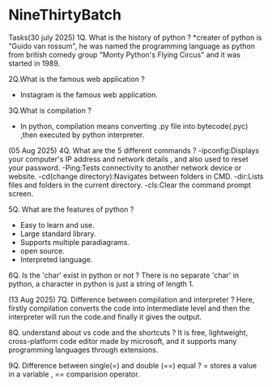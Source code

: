 # NineThirtyBatch
Tasks(30 july 2025)
1Q. What is the history of python ?
*creater of python is "Guido van rossum", he was named the programming language as python from british comedy group "Monty Python's Flying Circus" and it was started in 1989.

2Q.What is the famous web application ?
* Instagram is the famous web application.
  
3Q.What is compilation ?
* In python, compilation means converting .py file into bytecode(.pyc) ,then executed by python interpreter.

(05 Aug 2025)
4Q. What are the 5 different commands ?
-ipconfig:Displays your computer's IP address and network details , and also used to reset your password.
-Ping:Tests connectivity to another network device or website.
-cd(change directory):Navigates between folders in CMD.
-dir:Lists files and folders in the current directory.
-cls:Clear the command prompt screen.

5Q. What are the features of python ?
* Easy to learn and use.
* Large standard library.
* Supports multiple paradiagrams.
* open source.
* Interpreted language.
  
6Q. Is the 'char' exist in python or not ?
There is no separate 'char' in python, a character in python is just a string of length 1.

(13 Aug 2025)
7Q. Difference between compilation and interpreter ?
Here, firstly compilation converts the code into intermediate level and then the interpreter will run the code.and finally it gives the output.

8Q. understand about vs code and the shortcuts ?
It is free, lightweight, cross-platform code editor made by microsoft, and it supports many programming languages through extensions.

9Q. Difference between single(=) and double (==) equal ?
= stores a value in a variable ,
== comparision operator.



